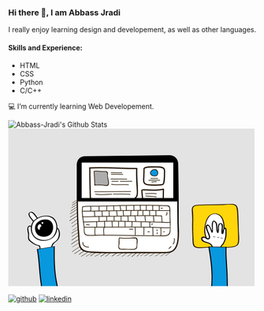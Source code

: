 ### Hi there 👋, I am Abbass Jradi

I really enjoy learning design and developement, as well as other languages.

#### Skills and Experience:
- HTML
- CSS
- Python
- C/C++


💻 I’m currently learning Web Developement.

<img align="left" alt = "Abbass-Jradi's Github Stats" src="https://github-readme-stats.vercel.app/api?username=Abbass-Jradi&show_icons=true&hide_border=true" />
                                                           

![Alt text](6M8G.gif)



[<img src='https://cdn.jsdelivr.net/npm/simple-icons@3.0.1/icons/github.svg' alt='github' height='40'>](https://github.com/Abbass-Jradi)  [<img src='https://cdn.jsdelivr.net/npm/simple-icons@3.0.1/icons/linkedin.svg' alt='linkedin' height='40'>](https://www.linkedin.com/in/https://www.linkedin.com/in/abbas-jradi-78a027200/)  

